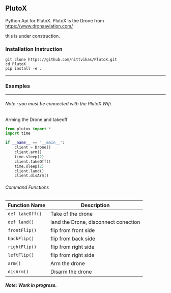 ## PlutoX 
Python Api for PlutoX. PlutoX is the Drone from https://www.dronaaviation.com/ 

this is under construction.

### Installation Instruction
```
git clone https://github.com/nittvikas/PlutoX.git
cd PlutoX
pip install -e .
```
---
### Examples
---
###### Note : you must be connected with the PlutoX Wifi.

Arming the Drone and takeoff
```python
from plutox import *
import time

if __name__ == '__main__':
    client = Drone()
    client.arm()
    time.sleep(2)
    client.takeOff()
    time.sleep(2)
    client.land()
    client.disArm()
```
###### Command Functions
| Function Name | Description |
| --- | --- |
| `def takeOff()` | Take of the drone |
| `def land()` | land the Drone, disconnect conection|
| `frontFlip()` | flip from front side |
| `backFlip()` | flip from back side |
| `rightFlip()` | flip from right side |
| `leftFlip()` | flip from right side |
| `arm()` | Arm the drone |
| `disArm()` | Disarm the drone |

##### Note: Work in progress.
